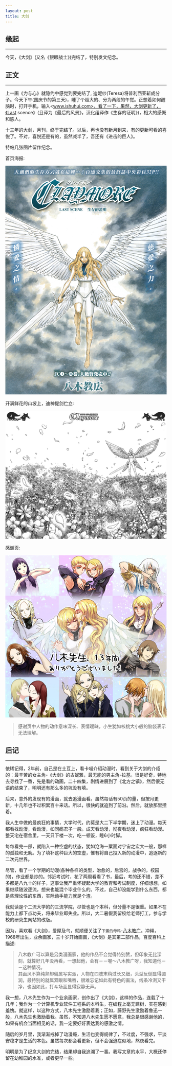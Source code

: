 ```yaml
---
layout: post
title: 大剑
---
```


## 缘起
----
今天，《大剑》(又名《银眼战士》)完结了，特别发文纪念。


## 正文
----

上一画《力与心》就隐约中感觉到要完结了, 迪妮纱(Teresa)将普利西亚斩成分子。今天下午(国庆节的第三天)，睡了个超大的、分为两段的午觉。正想着如何醒脑时，打开手机，输入<www.ishuhui.com>，看了一下，果然，大剑更新了，《Last scence》(且译为《最后的风景》，汉化组译作《生存的证明》)，相大的感慨和感人。

十三年的大剑，月刊，终于完结了。以后，再也没有新月到来，有的更新可看的喜悦了。不对，喜悦还是有的，虽然减半了，吾还有《进击的巨人》。

特帖几张图片留作纪念。

首页海报: 

<div>
  <img src="/assets/images/claymore.jpg">
</div> 

开满鲜花的山坡上，迪神提剑伫立: 

<div>
  <img src="/assets/images/teresa.png">
</div> 

感谢页: 

<div>
  <img src="/assets/images/thanks.jpg">
</div> 

> 感谢页中人物的动作意味深长、表情暧昧，小生犹如核桃大小般的脑袋表示无法理解。

## 后记
----

依稀记得，2年前，自己是在土豆上，看卡喵介绍动漫时，看到关于大剑的介绍的：最辛苦的女主角-《大剑》的古妮雅，最无能的男主角-拉基。很是好奇，特地去寻找了一番，先是看的动画，二十四集，剧情进展到了《北方之镇》，然后很无语的结束了，明明还有那么多的坑没有填。

后来，意外的发现有的漫画，就去追漫画看。虽然每话有50页的量，但按月更新，十几年也不过积累百十来话。所以，很快的就追到了前沿。然后，就放那里攒着。

我人生中做的最疯狂的事情，大学时代，约莫是大二下半学期，迷上了动漫。每天都看找动漫，看动漫，如同瘾君子一般。成天看动漫，彻夜看动漫，疯狂看动漫。整天宅在宿舍里，一天只下楼一次，吃一顿饭，睡6小时脚。

每每看完一部，就陷入一种空虚的状态，犹如沧海一粟面对宇宙之宏大一般，那样的孤独和无助。为了填补这种巨大的空虚，惟有将自己投入新的动漫中，追逐新的二次元世界。

尽管，看了一个学期的动漫(各种各样的类型，治愈的，后宫的，战争的，校园的)，作业都是炒的。邻近考试时，花了两周看看了书，最后，考的还不错，差不多都是八九十的样子，这事让我严重怀疑起大学的教育和考试制度，仔细想想，如果继续随波逐流，想来也能混个毕业什么的。不过，自己却没能学到什么东西，都是些理论性的东西，实际动手能力就是个渣。

我就读是个二流大学的的三流学院，尽管也是个本科，但分量不是很重。如果不在能力上都下点功夫，将来毕业即失业。所以，大二暑假我留校给老师打工，参与学校的研究生网站的改版。

因为，喜欢看《大剑》，爱屋及乌，就顺便关注了`下蛋的母鸡`-[八木教广](http://baike.baidu.com/view/1119768.htm?fr=aladdin)。冲绳，1968年出生，业余画家，三十岁开始画画，《大剑》是其第二部作品，百度百科上描述:

> 八木教广可以算是另类漫画家，他的作品不会觉得特别赞，但印象无比深刻，就算好几年没再看，一想起他，会有－－喔～八木教广呀，我知道他－－这种情况。  
> 其画风不算纯熟却偏属写实派，人物在四肢末稍过长又细，头型反倒显得圆润，最特别的就属双眼和嘴唇，很难忘记如此有特色的画法，线条冷洌又干净，也因如此，打斗场面显得寂静无声。

我一想，八木先生作为一个业余画家，创作出了《大剑》，这样的作品，连载了十几年；我作为一个计算机专业软件工程系的本科生，在编程上毫无建树，实在感到羞愧。就这样，以这种方式，八木先生激励着我；正如，藤野先生激励着鲁迅一般，八木先生也激励着我。虽然，不知道八木先生愿不愿意，我总是很感谢他的，如果有机会当面相见的话，我一定要好好表达我的感激之情。

随后的岁月里，我渐渐戒掉了动漫瘾，生活也变得规律了，不过度，不强求，平淡安稳才是生活的本色。虽然每次都会看更新，但不会强迫症似地，熬夜看完。

明明是为了纪念大剑的完结，结果却自我追溯了一番。我写文章的水平，大概还停留在幼稚园的水准，或者更早一些。
